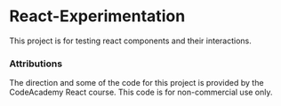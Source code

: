 # React-Experimentation
This project is for testing react components and their interactions.

### Attributions
The direction and some of the code for this project is provided by
the CodeAcademy React course.  This code is for non-commercial use only.

